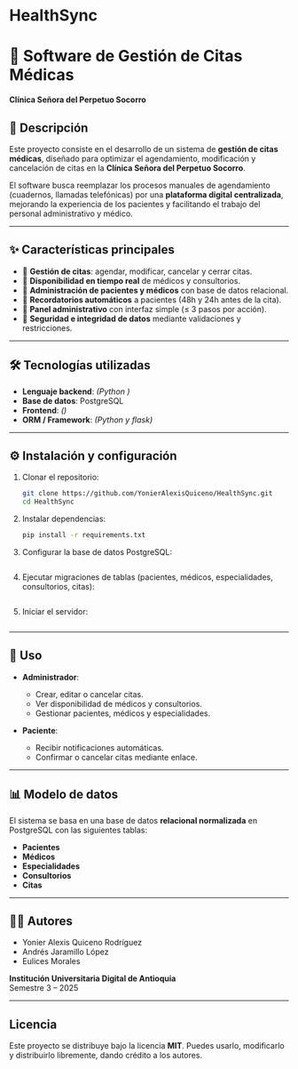 # HealthSync
# 📅 Software de Gestión de Citas Médicas  
**Clínica Señora del Perpetuo Socorro**

## 📖 Descripción
Este proyecto consiste en el desarrollo de un sistema de **gestión de citas médicas**, diseñado para optimizar el agendamiento, modificación y cancelación de citas en la **Clínica Señora del Perpetuo Socorro**.  

El software busca reemplazar los procesos manuales de agendamiento (cuadernos, llamadas telefónicas) por una **plataforma digital centralizada**, mejorando la experiencia de los pacientes y facilitando el trabajo del personal administrativo y médico.

---

## ✨ Características principales
- 📌 **Gestión de citas**: agendar, modificar, cancelar y cerrar citas.  
- 📌 **Disponibilidad en tiempo real** de médicos y consultorios.  
- 📌 **Administración de pacientes y médicos** con base de datos relacional.  
- 📌 **Recordatorios automáticos** a pacientes (48h y 24h antes de la cita).  
- 📌 **Panel administrativo** con interfaz simple (≤ 3 pasos por acción).  
- 📌 **Seguridad e integridad de datos** mediante validaciones y restricciones.  

---

## 🛠️ Tecnologías utilizadas
- **Lenguaje backend**: *(Python )*  
- **Base de datos**: PostgreSQL  
- **Frontend**: *()*  
- **ORM / Framework**: *(Python y flask)*  

---

## ⚙️ Instalación y configuración
1. Clonar el repositorio:
   ```bash
   git clone https://github.com/YonierAlexisQuiceno/HealthSync.git
   cd HealthSync
   ```

2. Instalar dependencias:
   ```bash
   pip install -r requirements.txt
   ```

3. Configurar la base de datos PostgreSQL:
   ```sql
   
   ```

4. Ejecutar migraciones de tablas (pacientes, médicos, especialidades, consultorios, citas):
   ```bash

   ```

5. Iniciar el servidor:
   ```bash

   ```

---

## 🚀 Uso
- **Administrador**:  
  - Crear, editar o cancelar citas.  
  - Ver disponibilidad de médicos y consultorios.  
  - Gestionar pacientes, médicos y especialidades.  

- **Paciente**:  
  - Recibir notificaciones automáticas.  
  - Confirmar o cancelar citas mediante enlace.  

---

## 📊 Modelo de datos
El sistema se basa en una base de datos **relacional normalizada** en PostgreSQL con las siguientes tablas:
- **Pacientes**
- **Médicos**
- **Especialidades**
- **Consultorios**
- **Citas**

---

## 👨‍💻 Autores
- Yonier Alexis Quiceno Rodríguez  
- Andrés Jaramillo López  
- Eulices Morales  

**Institución Universitaria Digital de Antioquia**  
Semestre 3 – 2025  

---

## Licencia
Este proyecto se distribuye bajo la licencia **MIT**. Puedes usarlo, modificarlo y distribuirlo libremente, dando crédito a los autores.
